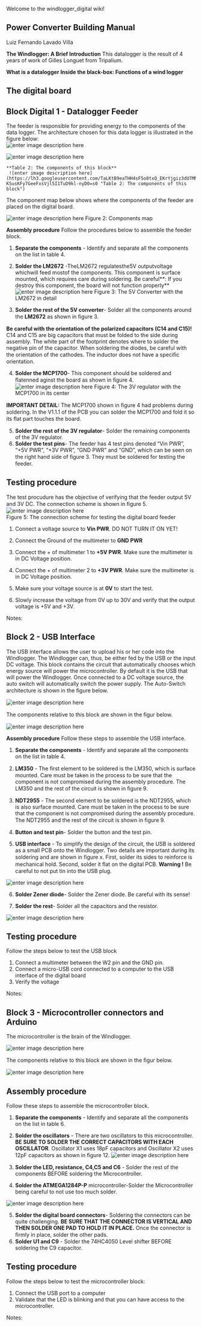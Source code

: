 Welcome to the windlogger_digital wiki!

## **Power Converter Building Manual**
Luiz Fernando Lavado Villa 

 **The Windlogger: A Brief Introduction** 
  This datalogger is the result of 4 years of work of Gilles Longuet from Tripalium. 
  
   **What is a datalogger
  Inside the black-box: Functions of a wind logger** 

## **The digital board**

 

## **Block Digital 1 - Datalogger Feeder**

The feeder is responsible for providing energy to the components of the data logger. The architecture chosen for this data logger is illustrated in the figure below:  
![enter image description here](https://lh3.googleusercontent.com/IEJRo6kj6-iHpJTeFNZvExtw1wAZDk8CMjgDJnK6cTffRYCYLjF66M_ggfa8L2feTU1lD9TPMiw=s0 "The architecture of the feeder")


![enter image description here](https://lh3.googleusercontent.com/g3tH5ELa8TtkwIyGOJ0LqK-mRGPgBK3ph_msIWE-Q5WaEuGkOla4WqQqZlu15CQhOwbs5YNX-Ps=s0 "The characteristics of the data logger")
   
    **Table 2: The components of this block** 
     ![enter image description here](https://lh3.googleusercontent.com/TaLKtB9eaTHH4sF5o8txQ_EKrYjgiz3dU7MNMmsvEly-KSusKFy7GeeFxsVjl5I1TuD9kl-nyD0=s0 "Table 2: The components of this block")  


The component map below shows where the components of the feeder are placed on the digital board.  

![enter image description here](https://lh3.googleusercontent.com/--vAjj_p1HOyaynUmK7KKdcFNFlN1VFdau9KtCO_JQr4ieJ7-TUeP0zgos4aliNntzVvcIC0MPc=s0 "Figure 2: Components map")  Figure 2: Components map 




 **Assembly procedure** 
 Follow the procedures below to assemble the feeder block.
 
 1. **Separate the components** - Identify and separate all the components on the list in table 4. 
 2. **Solder the LM2672** -TheLM2672 regulatesthe5V outputvoltage whichwill feed mostof the components. This component is surface mounted, which requires care during soldering. Be careful**: If you destroy this component, the board will not function properly**  
  ![enter image description here](https://lh3.googleusercontent.com/w1bwMkUo9fNNX3NkcX1ndYDMc9ICpVCmfhpVY0nxG9swpG3WJXLWmLhsFwODh1lNXLPwiUpxrXo=s0 "Figure 3: The 5V Converter with the LM2672 in detail") 
  Figure 3: The 5V Converter with the LM2672 in detail  
  
 3. **Solder the rest of the 5V converter**- Solder all the components around the **LM2672** as shown in ﬁgure 3.  
  
 **Be careful  with the orientation of the polarized capacitors (C14 and C15)!** C14 and C15 are big capacitors that must be folded to the side during assembly. The white part of the footprint denotes where to solder the negative pin of the capacitor. When soldering the diodes, be careful with the orientation of the cathodes. The inductor does not have a speciﬁc orientation. 
 
 4. **Solder the MCP1700**- This component should be soldered and ﬂatenned aginst the board as shown in ﬁgure 4.  
 ![enter image description here](https://lh3.googleusercontent.com/SjnA_W1ZsbhbjEISsOzhOUJFotnv6LV3QFvPGBFrIoGq0V62yUR1TxnhfllQfL_zb_B-f7xW2hA=s0 "Figure 4: The 3V regulator with the MCP1700 in its center") 
 Figure 4: The 3V regulator with the MCP1700 in its center  

**IMPORTANT DETAIL:** The MCP1700 shown in ﬁgure 4 had problems during soldering. In the V1.1.1 of the PCB you can solder the MCP1700 and fold it so its ﬂat part touches the board.  

 5. **Solder the rest of the 3V regulator**- Solder the remaining components of the 3V regulator.
 6. **Solder the test pins**- The feeder has 4 test pins denoted “Vin PWR”, “+5V PWR”, “+3V PWR”, “GND PWR” and “GND”, which can be seen on the right hand side of ﬁgure 3. They must be soldered for testing the feeder.

## **Testing procedure**

 The test procudure has the objective of verifying that the feeder output 5V and 3V DC. The connection scheme is shown in ﬁgure 5.  
 ![enter image description here](https://lh3.googleusercontent.com/jwSdmJnjmpXPw5LL-SqAzo1Pjefn5x7wDBH5E8k2H2HSJO3wONAjrrpz1rFkrQ741Zg6zN4TquA=s0 "Figure 5: The connection scheme for testing the digital board feeder")  
 Figure 5: The connection scheme for testing the digital board feeder
 

 1. Connect a voltage source to **Vin PWR**. DO NOT TURN IT ON YET! 

 2. Connect the Ground of the multimeter to **GND PWR**  
 3. Connect the + of multimeter 1 to **+5V PWR**. Make sure the multimeter is in DC Voltage position. 
 4.  Connect the + of multimeter 2 to **+3V PWR**. Make sure the multimeter is in DC Voltage position.  
 5.  Make sure your voltage source is at **0V** to start the test. 
 6.  Slowly increase the voltage from 0V up to 30V and verify that the output voltage is +5V and +3V.
 
  Notes: 

## **Block 2 - USB Interface**

 The USB interface allows the user to upload his or her code into the Windlogger. The Windlogger can, thus, be either fed by the USB or the input DC voltage. This block contains the circuit that automatically chooses which energy source will power the microcontroller. By default it is the USB that will power the Windlogger. Once connected to a DC voltage source, the auto switch will automatically switch the power supply.  The Auto-Switch architecture is shown in the ﬁgure below.
 
![enter image description here](https://lh3.googleusercontent.com/JTUbTseHHXtBW-LTpImX0xcwcZ4kBTNrI1PlbltNtERWRstOQk-pLohhTa2XcT98nvSdW00E4i4 "Figure 6: The architecture of the auto-switch of the USB interface")

The components relative to this block are shown in the ﬁgur below.

![enter image description here](https://lh3.googleusercontent.com/DjEA8HRsidwOaAqUqngx5GXtNogP0T6Xy7-9oTZfKjWKvQGNTjZvYD3wHZJXZAww94ti9ym755E "Figure 7: Components map")

**Assembly procedure** 
Follow these steps to assemble the USB interface. 
1. **Separate the components** - Identify and separate all the components on the list in table 4. 

2.  **LM350** - The ﬁrst element to be soldered is the LM350, which is surface mounted. 
Care must be taken in the process to be sure that the component is not compromised during the assembly procedure.
 The LM350 and the rest of the circuit is shown in ﬁgure 9.
3.  **NDT2955** - The second element to be soldered is the NDT2955, which is also surface mounted. 
Care must be taken in the process to be sure that the component is not compromised during the assembly procedure.
 The NDT2955 and the rest of the circuit is shown in ﬁgure 9. 
4. **Button and test pin**- Solder the button and the test pin.
5. **USB interface** - To simplify the design of the circuit, the USB is soldered as a small PCB onto the Windlogger. Two details are important during its soldering and are shown in ﬁgure x. First, solder its sides to reinforce is mechanical hold. Second, solder it ﬂat on the digital PCB.
**Warning !** Be careful to not put tin into the USB plug.

![enter image description here](https://lh3.googleusercontent.com/Z0l9LDVYgHfxj7f03D3PNW0KrZTP2sPbmQb_5nWOTNTCJNMeqbhaVZuPijImd-SblSekBQTP1ok "Figure 8: The USB interface soldering details")

 6.  **Solder Zener diode**- Solder the Zener diode. Be careful with its sense! 

7. **Solder the rest**- Solder all the capacitors and the resistor.

![enter image description here](https://lh3.googleusercontent.com/Y4q0wosq7oKDurQ5Svbm1c7lLHQBzsSiORHPd5TqPKljP2K03FopELsa5rPelmwWoaxEwMN7GVY "Figure 9: The USB interface soldered with the detail of the LM350")

## Testing procedure
Follow the steps below to test the USB block
1. Connect a multimeter between the W2 pin and the GND pin.
2.  Connect a micro-USB cord connected to a computer to the USB interface of the digital board 
3. Verify the voltage

Notes:

## **Block 3 - Microcontroller connectors and Arduino**

 The microcontroller is the brain of the Windlogger.

![enter image description here](https://lh3.googleusercontent.com/82uZId1eTjqqk9Zj341PEmP6aEW7P2XS1XeKw_cqVEg5uAoCRup0DJYvFjYeVLbaeVjlV7T0qYY "Table 6: The components of this block")

The components relative to this block are shown in the ﬁgur below.

![enter image description here](https://lh3.googleusercontent.com/hj1Grc6q8vGgTZj1sAOTB9dnPCCT7fep3Y4qpAgu9VvQf1grBrE-QOb4j8hj0Wk6-eHs9knDCKI "Figure 10: Components map")

## **Assembly procedure**

 Follow these steps to assemble the microcontroller block.
  1. **Separate the components** - Identify and separate all the components on the list in table 6. 
  2. **Solder the oscillators** - There are two oscillators to this microcontroller. **BE SURE TO SOLDER THE CORRECT CAPACITORS WITH EACH OSCILLATOR**. Oscillator X1 uses 18pF capacitors and Oscillator X2 uses 12pF capacitors as shown in ﬁgure 12.
![enter image description here](https://lh3.googleusercontent.com/_ow23i47MrDtQHHw5YeqdhHCURjOc_yCXV06-sZPcRYWmSffkMNY4g1uxlwuyCNtfy6XkHQsOCQ "Figure 11: The Oscillators soldering details")
3. **Solder the LED, resistance, C4,C5 and C6** - Solder the rest of the components BEFORE soldering the Microcontroller.

4. **Solder the ATMEGA1284P-P** microcontroller-Solder the Microcontroller being careful to not use too much solder.

![enter image description here](https://lh3.googleusercontent.com/jGGx7fm14z-ME-YdsyrdE9cGz0qpdpKvrKMtoKn2slLI0_8pdtjy6wtRgeVYZYN6AbqPieRv0ww "Figure 12: The microcontroller and connectors soldered onto the digital board")

5. **Solder the digital board connectors**- Soldering the connectors can be quite challenging. **BE SURE THAT THE CONNECTOR IS VERTICAL AND THEN SOLDER ONE PAD TO HOLD IT IN PLACE.** Once the connector is ﬁrmly in place, solder the other pads.
6.  **Solder U1 and C9** - Solder the 74HC4050 Level shifter BEFORE soldering the C9 capacitor.

## **Testing procedure**

 Follow the steps below to test the microcontroller block: 
 1. Connect the USB port to a computer
 2. Validate that the LED is blinking and that you can have access to the microcontroller. 

Notes:
